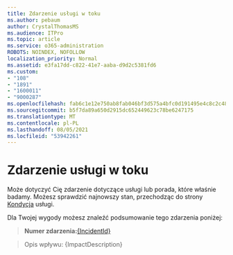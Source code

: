 ```yaml
---
title: Zdarzenie usługi w toku
ms.author: pebaum
author: CrystalThomasMS
ms.audience: ITPro
ms.topic: article
ms.service: o365-administration
ROBOTS: NOINDEX, NOFOLLOW
localization_priority: Normal
ms.assetid: e3fa17dd-c822-41e7-aaba-d9d2c5381fd6
ms.custom:
- "108"
- "1891"
- "1600011"
- "9000287"
ms.openlocfilehash: fab6c1e12e750ab8fab046bf3d575a4bfc0d191495e4c8c2c48698dd98106aa4
ms.sourcegitcommit: b5f7da89a650d2915dc652449623c78be6247175
ms.translationtype: MT
ms.contentlocale: pl-PL
ms.lasthandoff: 08/05/2021
ms.locfileid: "53942261"
---
```

# <a name="service-incident-in-progress"></a>Zdarzenie usługi w toku

Może dotyczyć Cię zdarzenie dotyczące usługi lub porada, które właśnie badamy. Możesz sprawdzić najnowszy stan, przechodząc do strony [Kondycja](https://admin.microsoft.com/adminportal/home#/servicehealth) usługi.
  
Dla Twojej wygody możesz znaleźć podsumowanie tego zdarzenia poniżej:
  
> **Numer zdarzenia:**[{IncidentId}](https://admin.microsoft.com/adminportal/home#/servicehealth)
    
> Opis wpływu: {ImpactDescription}
